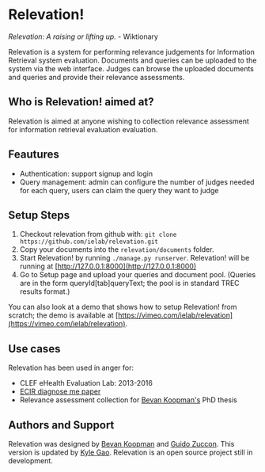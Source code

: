 # Relevation!


_Relevation: A raising or lifting up._ - Wiktionary


Relevation is a system for performing relevance judgements for Information Retrieval system evaluation. Documents and queries can be uploaded to the system via the web interface. Judges can browse the uploaded documents and queries and provide their relevance assessments.

## Who is Relevation! aimed at?

Relevation is aimed at anyone wishing to collection relevance assessment for information retrieval evaluation evaluation.

## Feautures

* Authentication: support signup and login
* Query management: admin can configure the number of judges needed for each query, users can claim the query they want to judge

## Setup Steps

1. Checkout relevation from github with: `git clone https://github.com/ielab/relevation.git`
2. Copy your documents into the `relevation/documents` folder.
3. Start Relevation! by running `./manage.py runserver`. Relevation! will be running at [http://127.0.0.1:8000](http://127.0.0.1:8000)
4. Go to Setup page and upload your queries and document pool. (Queries are in the form queryId[tab]queryText; the pool is in standard TREC results format.)

You can also look at a demo that shows how to setup Relevation! from scratch; the demo is available at [https://vimeo.com/ielab/relevation](https://vimeo.com/ielab/relevation).

## Use cases

Relevation has been used in anger for:

* CLEF eHealth Evaluation Lab: 2013-2016
* [ECIR diagnose me paper](http://zuccon.net/diagnose-this.html)
* Relevance assessment collection for [Bevan Koopman's](http://koopman.id.au) PhD thesis

## Authors and Support

Relevation was designed by [Bevan Koopman](http://koopman.id.au) and [Guido Zuccon](http://zuccon.net). This version is updated by [Kyle Gao](http://www.cs.cmu.edu/~yingkaig/). Relevation is an open source project still in development.
